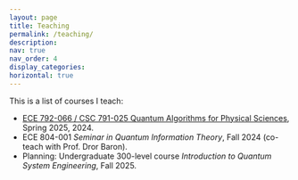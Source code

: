 ```yaml
---
layout: page
title: Teaching
permalink: /teaching/
description:
nav: true
nav_order: 4
display_categories: 
horizontal: true
---
```


This is a list of courses I teach:

* [ECE 792-066 / CSC 791-025 Quantum Algorithms for Physical Sciences](/ece792/), Spring 2025, 2024.
* ECE 804-001 _Seminar in Quantum Information Theory_, Fall 2024 (co-teach with Prof. Dror Baron).
* Planning: Undergraduate 300-level course _Introduction to Quantum System Engineering_, Fall 2025.
